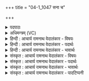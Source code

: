 +++
title = "04-1_1047 सना च"

+++
<details><summary>पदपाठः</summary>

स꣡न꣢꣯। च꣣। सोम। जे꣡षि꣢꣯। च꣣। प꣡व꣢꣯मान। म꣡हि꣢꣯। श्र꣡वः꣢꣯। अ꣡थ꣢꣯। नः꣣। व꣡स्य꣢꣯सः। ꣣कृधि। १०४७।
</details>

<details><summary>अधिमन्त्रम् (VC)</summary>

- पवमानः सोमः
- हिरण्यस्तूप आङ्गिरसः
- गायत्री
- षड्जः
</details>

<details><summary>हिन्दी : आचार्य रामनाथ वेदालंकार - विषयः</summary>

प्रथम मन्त्र में सोम नाम से जीवात्मा को उद्बोधन है।
</details>

<details><summary>हिन्दी : आचार्य रामनाथ वेदालंकार - पदार्थः</summary>

पदार्थान्वय -  हे (पवमान) गतिशील,कर्मशूर,पवित्रतादायक (सोम) ऐश्वर्यवान्,शुभगुणकर्मों के प्रेरक जीवात्मन् ! तू (महि श्रवः) महान् यश व महान् शास्त्रश्रवण को (सन) प्राप्त कर, (जेषि च) और संसार के समराङ्गण में विजयलाभ कर। (अथ) और उसके अनन्तर (नः) हमें भी (वस्यसः) अतिशय ऐश्वर्यवान् (कृधि) कर ॥१॥
</details>

<details><summary>हिन्दी : आचार्य रामनाथ वेदालंकार - भावार्थः</summary>

भावार्थ -  जो स्वयं परमात्मा का उपासक,पुरुषार्थी,शास्त्र की मर्यादा को सीखा हुआ और विजयशील है,वही दूसरों को प्रशस्त गुण-कर्मोंवाला परमैश्वर्यशाली बना सकता है ॥१॥
</details>

<details><summary>संस्कृत : आचार्य रामनाथ वेदालंकार - विषयः</summary>

अथ सोमनाम्ना जीवात्मानमुद्बोधयति।
</details>

<details><summary>संस्कृत : आचार्य रामनाथ वेदालंकार - पदार्थः</summary>

पदार्थान्वय -  हे (पवमान) गतिशील,कर्मशूर पवित्रताप्रद (सोम) ऐश्वर्यवन् शुभगुणकर्मप्रेरक जीवात्मन् ! त्वम् (महि श्रवः) महद् यशः,महत् शास्त्रश्रवणं वा (सन२) संभजस्व।[षण सम्भक्तौ,लोटि मध्यमैकवचने रूपम्। संहितायां ‘द्व्यचोऽतस्तिङः। अ० ६।३।१३५’ इति दीर्घः।] (जेषि च) संसारसमराङ्गणे विजयस्व च। अथ तदनन्तरं च (नः) अस्मानपि (वस्यसः) वसीयसः,अतिशयेन वसुमतः (कृधि) कुरु।[संहितायाम् ‘कः करत्करतिकृधिकृतेष्वनदितेः। अ० ८।३।५०’ इत्यनेन विसर्जनीयस्य सकारादेशः]॥१॥
</details>

<details><summary>संस्कृत : आचार्य रामनाथ वेदालंकार - भावार्थः</summary>

भावार्थ -  यः स्वयं परमात्मोपासकः पुरुषार्थी गृहीतशास्त्रमर्यादो विजयशीलश्चास्ति स एवान्यान् प्रशस्तगुणकर्मवतः परमैश्वर्यशालिनः कर्त्तुं शक्नोति ॥१॥
</details>

<details><summary>संस्कृत : आचार्य रामनाथ वेदालंकार - पादटिप्पनी</summary>

टिप्पनी -   १. ऋ० ९।४।१। २. सनाशब्दः सदावाची। सदा जेषि च शत्रून्—इति वि०। सायणमते तु ‘सना’ इति क्रियापदम् ‘द्व्यचोऽतस्तिङः’ (६।३।१३५) इति दीर्घः। विवरणकारमते तु ‘सना’ सदार्थमव्ययमिति ‘निपातस्य च’ (६।३।१३६) इति दीर्घः—इति सामश्रमी।
</details>